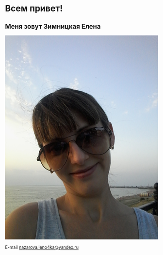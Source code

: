 # Всем привет!
## Меня зовут Зимницкая Елена
![me](1geZDA5Te1A.jpg)

E-mail nazarova.leno4ka@yandex.ru
